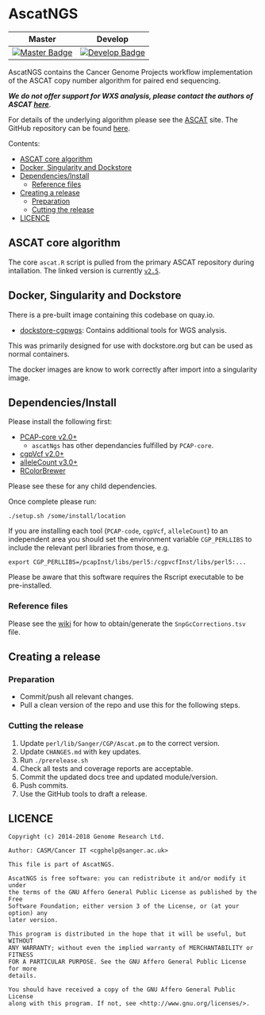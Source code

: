 # AscatNGS

| Master                                        | Develop                                         |
| --------------------------------------------- | ----------------------------------------------- |
| [![Master Badge][travis-master]][travis-base] | [![Develop Badge][travis-develop]][travis-base] |

AscatNGS contains the Cancer Genome Projects workflow implementation of the ASCAT copy number
algorithm for paired end sequencing.

**_We do not offer support for WXS analysis, please contact the authors of ASCAT [here][ascat-web]_**.

For details of the underlying algorithm please see the [ASCAT][ascat-web] site.  The GitHub
repository can be found [here][ascat-gh].

Contents:

<!-- TOC depthFrom:2 depthTo:6 withLinks:1 updateOnSave:1 orderedList:0 -->

- [ASCAT core algorithm](#ascat-core-algorithm)
- [Docker, Singularity and Dockstore](#docker-singularity-and-dockstore)
- [Dependencies/Install](#dependenciesinstall)
	- [Reference files](#reference-files)
- [Creating a release](#creating-a-release)
	- [Preparation](#preparation)
	- [Cutting the release](#cutting-the-release)
- [LICENCE](#licence)

<!-- /TOC -->

## ASCAT core algorithm

The core `ascat.R` script is pulled from the primary ASCAT repository during intallation.  The linked version is currently [`v2.5`][ascat-release].

## Docker, Singularity and Dockstore

There is a pre-built image containing this codebase on quay.io.

* [dockstore-cgpwgs][ds-cgpwgs-git]: Contains additional tools for WGS analysis.

This was primarily designed for use with dockstore.org but can be used as normal containers.

The docker images are know to work correctly after import into a singularity image.

## Dependencies/Install

Please install the following first:

* [PCAP-core v2.0+][pcap-core-rel]
  * `ascatNgs` has other dependancies fulfilled by `PCAP-core`.
* [cgpVcf v2.0+][cgpvcf-rel]
* [alleleCount v3.0+][allelecount-rel]
* [RColorBrewer][rcolorbrewer]

Please see these for any child dependencies.

Once complete please run:

```
./setup.sh /some/install/location
```

If you are installing each tool (`PCAP-code`, `cgpVcf`, `alleleCount`) to an independent area you should
set the environment variable `CGP_PERLLIBS` to include the relevant perl libraries from those, e.g.

```
export CGP_PERLLIBS=/pcapInst/libs/perl5:/cgpvcfInst/libs/perl5:...
```

Please be aware that this software requires the Rscript executable to be pre-installed.

### Reference files

Please see the [wiki][ascatngs-wiki] for how to obtain/generate the
`SnpGcCorrections.tsv` file.

## Creating a release

### Preparation

* Commit/push all relevant changes.
* Pull a clean version of the repo and use this for the following steps.

### Cutting the release

1. Update `perl/lib/Sanger/CGP/Ascat.pm` to the correct version.
1. Update `CHANGES.md` with key updates.
1. Run `./prerelease.sh`
1. Check all tests and coverage reports are acceptable.
1. Commit the updated docs tree and updated module/version.
1. Push commits.
1. Use the GitHub tools to draft a release.

## LICENCE

```
Copyright (c) 2014-2018 Genome Research Ltd.

Author: CASM/Cancer IT <cgphelp@sanger.ac.uk>

This file is part of AscatNGS.

AscatNGS is free software: you can redistribute it and/or modify it under
the terms of the GNU Affero General Public License as published by the Free
Software Foundation; either version 3 of the License, or (at your option) any
later version.

This program is distributed in the hope that it will be useful, but WITHOUT
ANY WARRANTY; without even the implied warranty of MERCHANTABILITY or FITNESS
FOR A PARTICULAR PURPOSE. See the GNU Affero General Public License for more
details.

You should have received a copy of the GNU Affero General Public License
along with this program. If not, see <http://www.gnu.org/licenses/>.
```

<!-- Travis -->
[travis-base]: https://travis-ci.org/cancerit/ascatNgs
[travis-master]: https://travis-ci.org/cancerit/ascatNgs.svg?branch=master
[travis-develop]: https://travis-ci.org/cancerit/ascatNgs.svg?branch=dev

<!-- refs -->
[allelecount-rel]: https://github.com/cancerit/alleleCount/releases
[cgpvcf-rel]: https://github.com/cancerit/cgpVcf/releases
[pcap-core-rel]: https://github.com/cancerit/PCAP-core/releases
[ascat-web]: https://www.crick.ac.uk/peter-van-loo/software/ASCAT
[ascat-gh]: https://github.com/Crick-CancerGenomics/ascat
[ascat-release]: https://github.com/Crick-CancerGenomics/ascat/releases/tag/v2.5
[ascatngs-wiki]: https://github.com/cancerit/ascatNgs/wiki
[ds-cgpwgs-git]: https://github.com/cancerit/dockstore-cgpwgs
[rcolorbrewer]: https://cran.r-project.org/web/packages/RColorBrewer/index.html
